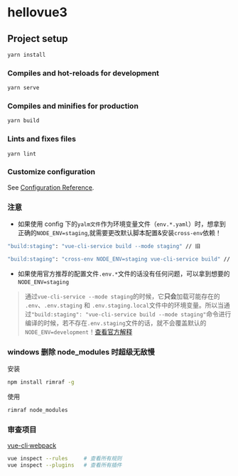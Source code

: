# hellovue3

## Project setup

```bash
yarn install
```

### Compiles and hot-reloads for development

```bash
yarn serve
```

### Compiles and minifies for production

```bash
yarn build
```

### Lints and fixes files

```bash
yarn lint
```

### Customize configuration

See [Configuration Reference](https://cli.vuejs.org/config/).

### 注意

- 如果使用 config 下的`yalm文件`作为环境变量文件（`env.*.yaml`）时，想拿到正确的`NODE_ENV=staging`,就需要更改默认脚本配置&安装`cross-env`依赖！

```bash
"build:staging": "vue-cli-service build --mode staging" // 旧

"build:staging": "cross-env NODE_ENV=staging vue-cli-service build" // 新
```

- 如果使用官方推荐的配置文件`.env.*`文件的话没有任何问题，可以拿到想要的`NODE_ENV=staging`

> 通过`vue-cli-service --mode staging`的时候，它**只会**加载可能存在的 `.env`、`.env.staging` 和 `.env.staging.local`文件中的环境变量。所以当通过`"build:staging": "vue-cli-service build --mode staging"`命令进行编译的时候，若不存在`.env.staging`文件的话，就不会覆盖默认的`NODE_ENV=development`！[查看官方解释](https://cli.vuejs.org/zh/guide/mode-and-env.html)

### windows 删除 node_modules 时超级无敌慢

安装

```bash
npm install rimraf -g
```

使用

```bash
rimraf node_modules
```

### 审查项目

[vue-cli·webpack](https://cli.vuejs.org/zh/guide/webpack.html)

```bash
vue inspect --rules     # 查看所有规则
vue inspect --plugins   # 查看所有插件
```
